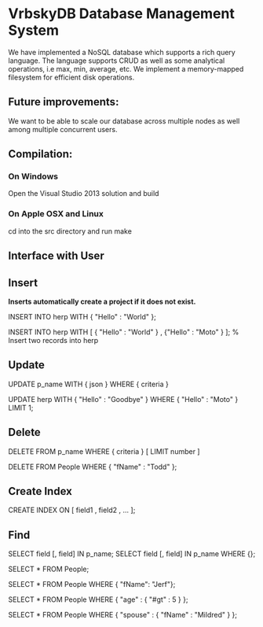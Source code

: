 

VrbskyDB Database Management System
===================================

We have implemented a NoSQL database which supports a rich query language.
The language supports CRUD as well as some analytical operations, i.e max, min, average, etc.
We implement a memory-mapped filesystem for efficient disk operations.

Future improvements:
--------------------
We want to be able to scale our database across multiple nodes as well among multiple concurrent users.

Compilation:
-------------------
### On Windows
Open the Visual Studio 2013 solution and build

### On Apple OSX and Linux
cd into the src directory and run make

Interface with User
-------------------
## Insert

**Inserts automatically create a project if it does not exist.**

INSERT INTO herp WITH { "Hello" : "World" };

INSERT INTO herp WITH [ { "Hello" : "World" } , {"Hello" : "Moto" } ];	% Insert two records into herp


## Update

UPDATE p_name WITH { json } WHERE { criteria } 

UPDATE herp WITH { "Hello" : "Goodbye" } WHERE { "Hello" : "Moto" } LIMIT 1;

## Delete

DELETE FROM p_name WHERE { criteria } [ LIMIT number ]

DELETE FROM People WHERE { "fName" : "Todd" };

## Create Index

CREATE INDEX ON [ field1 , field2 , ... ];

## Find

SELECT field [, field] IN p_name;
SELECT field [, field] IN p_name WHERE {};

SELECT * FROM People;

SELECT * FROM People WHERE { "fName": "Jerf"};

SELECT * FROM People WHERE { "age" : { "#gt" : 5 } };

SELECT * FROM People WHERE { "spouse" : { "fName" : "Mildred" } };
